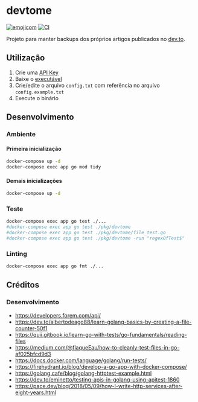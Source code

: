 # devtome

[![emojicom](https://img.shields.io/badge/emojicom-%F0%9F%90%9B%20%F0%9F%86%95%20%F0%9F%92%AF%20%F0%9F%91%AE%20%F0%9F%86%98%20%F0%9F%92%A4-%23fff)](http://neni.dev/emojicom) [![CI](https://github.com/nenitf/devtome/actions/workflows/ci.yml/badge.svg)](https://github.com/nenitf/devtome/actions/workflows/ci.yml)

Projeto para manter backups dos próprios artigos publicados no [dev.to](https://dev.to/).

## Utilização

1. Crie uma [API Key](https://dev.to/settings/account)
2. Baixe o [executável](https://github.com/nenitf/devtome/releases)
3. Crie/edite o arquivo `config.txt` com referência no arquivo `config.example.txt`
4. Execute o binário

## Desenvolvimento

### Ambiente

#### Primeira inicialização

```sh
docker-compose up -d
docker-compose exec app go mod tidy
```

#### Demais inicializações

```sh
docker-compose up -d
```

### Teste

```sh
docker-compose exec app go test ./...
#docker-compose exec app go test ./pkg/devtome
#docker-compose exec app go test ./pkg/devtome/file_test.go
#docker-compose exec app go test ./pkg/devtome -run "regexOfTest$"
```

### Linting

```sh
docker-compose exec app go fmt ./...
```

## Créditos

### Desenvolvimento

- https://developers.forem.com/api/
- https://dev.to/albertodeago88/learn-golang-basics-by-creating-a-file-counter-50f1
- https://quii.gitbook.io/learn-go-with-tests/go-fundamentals/reading-files
- https://medium.com/@flaqueEau/how-to-cleanly-test-files-in-go-af025bfcd9d3
- https://docs.docker.com/language/golang/run-tests/
- https://firehydrant.io/blog/develop-a-go-app-with-docker-compose/
- https://golang.cafe/blog/golang-httptest-example.html
- https://dev.to/eminetto/testing-apis-in-golang-using-apitest-1860
- https://pace.dev/blog/2018/05/09/how-I-write-http-services-after-eight-years.html
